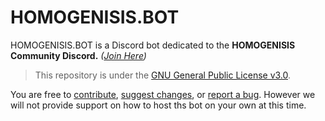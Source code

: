 # HOMOGENISIS.BOT
HOMOGENISIS.BOT is a Discord bot dedicated to the **HOMOGENISIS Community Discord.** *([Join Here](https://discord.gg/RyMkFzywsT))*

> This repository is under the [GNU General Public License v3.0](./LICENSE).

You are free to [contribute](https://github.com/jacobhumston/HOMOGENISIS.BOT/pulls), [suggest changes](https://github.com/jacobhumston/HOMOGENISIS.BOT/issues), or [report a bug](https://github.com/jacobhumston/HOMOGENISIS.BOT/issues). However we will not provide support on how to host ths bot on your own at this time.
